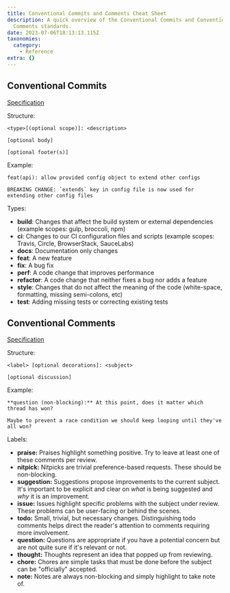```yaml
---
title: Conventional Commits and Comments Cheat Sheet
description: A quick overview of the Conventional Commits and Conventional
  Comments standards.
date: 2023-07-06T18:13:13.115Z
taxonomies:
  category:
    - Reference
extra: {}
---
```

## Conventional Commits
[Specification](https://www.conventionalcommits.org/)

Structure:

```
<type>[(optional scope)]: <description>
    
[optional body]
    
[optional footer(s)]
```

Example:

```
feat(api): allow provided config object to extend other configs
    
BREAKING CHANGE: `extends` key in config file is now used for extending other config files
```

Types:

- **build**: Changes that affect the build system or external dependencies (example scopes: gulp, broccoli, npm)
- **ci**: Changes to our CI configuration files and scripts (example scopes: Travis, Circle, BrowserStack, SauceLabs)
- **docs**: Documentation only changes
- **feat**: A new feature
- **fix**: A bug fix
- **perf**: A code change that improves performance
- **refactor**: A code change that neither fixes a bug nor adds a feature
- **style**: Changes that do not affect the meaning of the code (white-space, formatting, missing semi-colons, etc)
- **test**: Adding missing tests or correcting existing tests

## Conventional Comments
[Specification](https://conventionalcomments.org/)

Structure:

```
<label> [optional decorations]: <subject>
    
[optional discussion]
```

Example:

```
**question (non-blocking):** At this point, does it matter which thread has won?

Maybe to prevent a race condition we should keep looping until they've all won?
```

Labels:

- **praise:** Praises highlight something positive. Try to leave at least one of these comments per review.
- **nitpick:** Nitpicks are trivial preference-based requests. These should be non-blocking.
- **suggestion:** Suggestions propose improvements to the current subject. It's important to be explicit and clear on _what_ is being suggested and _why_ it is an improvement. 
- **issue:** Issues highlight specific problems with the subject under review. These problems can be user-facing or behind the scenes.
- **todo:** Small, trivial, but necessary changes. Distinguishing todo comments helps direct the reader's attention to comments requiring more involvement.
- **question:** Questions are appropriate if you have a potential concern but are not quite sure if it's relevant or not.
- **thought:** Thoughts represent an idea that popped up from reviewing. 
- **chore:** Chores are simple tasks that must be done before the subject can be "officially" accepted. 
- **note:** Notes are always non-blocking and simply highlight to take note of.
